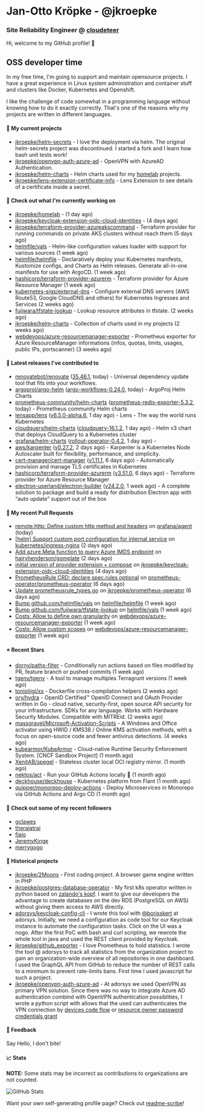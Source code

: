 # Jan-Otto Kröpke - @jkroepke
### Site Reliability Engineer @ [cloudeteer](https://cloudeteer.de/)

Hi, welcome to my GitHub profile! 👋

## OSS developer time
In my free time, I'm going to support and maintain opensource projects. I have a great experience in Linux system administration and container stuff and clusters like Docker, Kubernetes and Openshift.

I like the challenge of code somewhat in a programming language without knowing how to do it exactly correctly. That's one of the reasons why my projects are written in different languages.

#### 🌱 My current projects
- [jkroepke/helm-secrets](https://github.com/jkroepke/helm-secrets) - I love the deployment via helm. The original helm-secrets project was discontinued. I started a fork and I learn how bash unit tests work!
- [jkroepke/openvpn-auth-azure-ad](https://github.com/jkroepke/openvpn-auth-azure-ad) - OpenVPN with AzureAD Authentication.
- [jkroepke/helm-charts](https://github.com/jkroepke/helm-charts) - Helm charts used for my [homelab](https://github.com/jkroepke/homelab) projects.
- [jkroepke/lens-extension-certificate-info](https://github.com/jkroepke/lens-extension-certificate-info) - Lens Extension to see details of a certificate inside a secret.

#### 👷 Check out what I'm currently working on

- [jkroepke/homelab](https://github.com/jkroepke/homelab) -  (1 day ago)
- [jkroepke/keycloak-extension-oidc-cloud-identities](https://github.com/jkroepke/keycloak-extension-oidc-cloud-identities) -  (4 days ago)
- [jkroepke/terraform-provider-azureakscommand](https://github.com/jkroepke/terraform-provider-azureakscommand) - Terraform provider for running commands on private AKS clusters without reach them (5 days ago)
- [helmfile/vals](https://github.com/helmfile/vals) - Helm-like configuration values loader with support for various sources (1 week ago)
- [helmfile/helmfile](https://github.com/helmfile/helmfile) - Declaratively deploy your Kubernetes manifests, Kustomize configs, and Charts as Helm releases. Generate all-in-one manifests for use with ArgoCD. (1 week ago)
- [hashicorp/terraform-provider-azurerm](https://github.com/hashicorp/terraform-provider-azurerm) - Terraform provider for Azure Resource Manager (1 week ago)
- [kubernetes-sigs/external-dns](https://github.com/kubernetes-sigs/external-dns) - Configure external DNS servers (AWS Route53, Google CloudDNS and others) for Kubernetes Ingresses and Services (2 weeks ago)
- [fujiwara/tfstate-lookup](https://github.com/fujiwara/tfstate-lookup) - Lookup resource attributes in tfstate. (2 weeks ago)
- [jkroepke/helm-charts](https://github.com/jkroepke/helm-charts) - Collection of charts used in my projects (2 weeks ago)
- [webdevops/azure-resourcemanager-exporter](https://github.com/webdevops/azure-resourcemanager-exporter) - Prometheus exporter for Azure ResourceManager informations (infos, quotas, limits, usages, public IPs, portscanner) (3 weeks ago)

#### 🔭 Latest releases I've contributed to

- [renovatebot/renovate](https://github.com/renovatebot/renovate) ([35.46.1](https://github.com/renovatebot/renovate/releases/tag/35.46.1), today) - Universal dependency update tool that fits into your workflows.
- [argoproj/argo-helm](https://github.com/argoproj/argo-helm) ([argo-workflows-0.24.0](https://github.com/argoproj/argo-helm/releases/tag/argo-workflows-0.24.0), today) - ArgoProj Helm Charts
- [prometheus-community/helm-charts](https://github.com/prometheus-community/helm-charts) ([prometheus-redis-exporter-5.3.2](https://github.com/prometheus-community/helm-charts/releases/tag/prometheus-redis-exporter-5.3.2), today) - Prometheus community Helm charts
- [lensapp/lens](https://github.com/lensapp/lens) ([v6.5.0-alpha.6](https://github.com/lensapp/lens/releases/tag/v6.5.0-alpha.6), 1 day ago) - Lens - The way the world runs Kubernetes
- [cloudquery/helm-charts](https://github.com/cloudquery/helm-charts) ([cloudquery-16.1.2](https://github.com/cloudquery/helm-charts/releases/tag/cloudquery-16.1.2), 1 day ago) - Helm v3 chart that deploys CloudQuery to a Kubernetes cluster
- [grafana/helm-charts](https://github.com/grafana/helm-charts) ([rollout-operator-0.4.2](https://github.com/grafana/helm-charts/releases/tag/rollout-operator-0.4.2), 1 day ago) - 
- [aws/karpenter](https://github.com/aws/karpenter) ([v0.27.2](https://github.com/aws/karpenter/releases/tag/v0.27.2), 2 days ago) - Karpenter is a Kubernetes Node Autoscaler built for flexibility, performance, and simplicity.
- [cert-manager/cert-manager](https://github.com/cert-manager/cert-manager) ([v1.11.1](https://github.com/cert-manager/cert-manager/releases/tag/v1.11.1), 6 days ago) - Automatically provision and manage TLS certificates in Kubernetes
- [hashicorp/terraform-provider-azurerm](https://github.com/hashicorp/terraform-provider-azurerm) ([v3.51.0](https://github.com/hashicorp/terraform-provider-azurerm/releases/tag/v3.51.0), 6 days ago) - Terraform provider for Azure Resource Manager
- [electron-userland/electron-builder](https://github.com/electron-userland/electron-builder) ([v24.2.0](https://github.com/electron-userland/electron-builder/releases/tag/v24.2.0), 1 week ago) - A complete solution to package and build a ready for distribution Electron app with “auto update” support out of the box

#### 🔨 My recent Pull Requests

- [remote.http: Define custom http method and headers](https://github.com/grafana/agent/pull/3531) on [grafana/agent](https://github.com/grafana/agent) (today)
- [[helm] Support custom port configuration for internal service](https://github.com/kubernetes/ingress-nginx/pull/9846) on [kubernetes/ingress-nginx](https://github.com/kubernetes/ingress-nginx) (2 days ago)
- [Add azure.Meta function to query Azure IMDS endpoint](https://github.com/hairyhenderson/gomplate/pull/1713) on [hairyhenderson/gomplate](https://github.com/hairyhenderson/gomplate) (2 days ago)
- [initial version of provider extension &#43; compose](https://github.com/jkroepke/keycloak-extension-oidc-cloud-identities/pull/3) on [jkroepke/keycloak-extension-oidc-cloud-identities](https://github.com/jkroepke/keycloak-extension-oidc-cloud-identities) (4 days ago)
- [PrometheusRule CRD: declare spec.rules optional](https://github.com/prometheus-operator/prometheus-operator/pull/5481) on [prometheus-operator/prometheus-operator](https://github.com/prometheus-operator/prometheus-operator) (6 days ago)
- [Update prometheusrule_types.go](https://github.com/jkroepke/prometheus-operator/pull/1) on [jkroepke/prometheus-operator](https://github.com/jkroepke/prometheus-operator) (6 days ago)
- [Bump github.com/helmfile/vals](https://github.com/helmfile/helmfile/pull/781) on [helmfile/helmfile](https://github.com/helmfile/helmfile) (1 week ago)
- [Bump github.com/fujiwara/tfstate-lookup](https://github.com/helmfile/vals/pull/140) on [helmfile/vals](https://github.com/helmfile/vals) (1 week ago)
- [Costs: Allow to define own granularity](https://github.com/webdevops/azure-resourcemanager-exporter/pull/34) on [webdevops/azure-resourcemanager-exporter](https://github.com/webdevops/azure-resourcemanager-exporter) (1 week ago)
- [Costs: Allow custom scopes](https://github.com/webdevops/azure-resourcemanager-exporter/pull/33) on [webdevops/azure-resourcemanager-exporter](https://github.com/webdevops/azure-resourcemanager-exporter) (1 week ago)

#### ⭐ Recent Stars

- [dorny/paths-filter](https://github.com/dorny/paths-filter) - Conditionally run actions based on files modified by PR, feature branch or pushed commits (1 week ago)
- [tgenv/tgenv](https://github.com/tgenv/tgenv) - A tool to manage multiples Terragrunt versions (1 week ago)
- [tonistiigi/xx](https://github.com/tonistiigi/xx) - Dockerfile cross-compilation helpers (2 weeks ago)
- [ory/hydra](https://github.com/ory/hydra) - OpenID Certified™ OpenID Connect and OAuth Provider written in Go - cloud native, security-first, open source API security for your infrastructure. SDKs for any language. Works with Hardware Security Modules. Compatible with MITREid. (2 weeks ago)
- [massgravel/Microsoft-Activation-Scripts](https://github.com/massgravel/Microsoft-Activation-Scripts) - A Windows and Office activator using HWID / KMS38 / Online KMS activation methods, with a focus on open-source code and fewer antivirus detections. (4 weeks ago)
- [kubearmor/KubeArmor](https://github.com/kubearmor/KubeArmor) - Cloud-native Runtime Security Enforcement System. [CNCF Sandbox Project] (1 month ago)
- [XenitAB/spegel](https://github.com/XenitAB/spegel) - Stateless cluster local OCI registry mirror. (1 month ago)
- [nektos/act](https://github.com/nektos/act) - Run your GitHub Actions locally 🚀 (1 month ago)
- [deckhouse/deckhouse](https://github.com/deckhouse/deckhouse) - Kubernetes platform from Flant (1 month ago)
- [quipper/monorepo-deploy-actions](https://github.com/quipper/monorepo-deploy-actions) - Deploy Microservices in Monorepo via GitHub Actions and Argo CD (1 month ago)

#### 👯 Check out some of my recent followers

- [gclawes](https://github.com/gclawes)
- [therajatrai](https://github.com/therajatrai)
- [fiaio](https://github.com/fiaio)
- [JeremyKinge](https://github.com/JeremyKinge)
- [merrygogo](https://github.com/merrygogo)

#### 📜 Historical projects
- [jkroepke/2Moons](https://github.com/jkroepke/2Moons) - First coding project. A browser game engine written in PHP
- [jkroepke/postgres-database-operator](https://github.com/jkroepke/postgres-database-operator) - My first k8s operator written in python based on [zalando's kopf](https://github.com/zalando-incubator/kopf). I want to give our developers the advantage to create databases on the dev RDS (PostgreSQL on AWS) without giving them access to AWS directly.
- [adorsys/keycloak-config-cli](https://github.com/adorsys/keycloak-config-cli) - I wrote this tool with [@borisskert](https://github.com/borisskert) at adorsys. Initially, we need a configuration as code tool for our Keycloak instance to automate the configuration tasks. Click on the UI was a nogo. After the first PoC with bash and curl scripting, we rewrote the whole tool in java and used the REST client provided by Keycloak.
- [jkroepke/github_exporter](https://github.com/jkroepke/github_exporter) - I love Prometheus to hold statistics. I wrote the tool @ adorsys to track all statistics from the organization project to gain an organization-wide overview of all repositories in one dashboard. I used the GraphQL API from GitHub to reduce the number of REST calls to a minimum to prevent rate-limits bans. First time I used javascript for such a project.
- [jkroepke/openvpn-auth-azure-ad](https://github.com/jkroepke/openvpn-auth-azure-ad) - At adorsys we used OpenVPN as primary VPN solution. Since there was no way to integrate Azure AD authentication combind with OpenVPN authentication possiblities, I wrote a python script with allows that the used can authenticates the VPN connection by [devices code flow](https://docs.microsoft.com/en-us/azure/active-directory/develop/v2-oauth2-device-code) or [resource owner password credentials grant](https://docs.microsoft.com/en-us/azure/active-directory/develop/v2-oauth-ropc)

#### 💬 Feedback

Say Hello, I don't bite!

#### 📈 Stats

**NOTE:** Some stats may be incorrect as contributions to organizations
are not counted.

![GitHub Stats](https://github-readme-stats.vercel.app/api?username=jkroepke&count_private=false&theme=tokyonight&show_icons=true)

Want your own self-generating profile page? Check out [readme-scribe](https://github.com/muesli/readme-scribe)!
